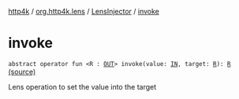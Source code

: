 [http4k](../../index.md) / [org.http4k.lens](../index.md) / [LensInjector](index.md) / [invoke](./invoke.md)

# invoke

`abstract operator fun <R : `[`OUT`](index.md#OUT)`> invoke(value: `[`IN`](index.md#IN)`, target: `[`R`](invoke.md#R)`): `[`R`](invoke.md#R) [(source)](https://github.com/http4k/http4k/blob/master/http4k-core/src/main/kotlin/org/http4k/lens/LensInjector.kt#L7)

Lens operation to set the value into the target

